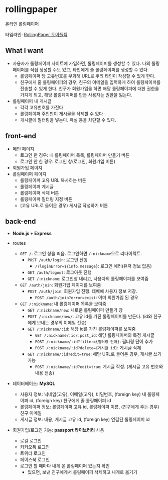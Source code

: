 # rollingpaper
온라인 롤링페이퍼

타임라인: [RollingPaper 토이플젝](https://www.notion.so/nittre/07707fc7e0ce4f1eb87d0638a4dee3b0?v=55090caacd2a44d8b0c39a346dc35c1d)

## What I want
- 사용자가 롤링페이퍼 사이트에 가입하면, 롤링페이퍼를 생성할 수 있다. 나의 롤링페이퍼를 직접 생성할 수도 있고, 타인에게 줄 롤링페이퍼를 생성할 수 있다.
    - 롤링페이퍼 당 고유번호를 부과해 URL로 뿌려 타인이 작성할 수 있게 한다.
    - 친구에게 줄 롤링페이퍼의 경우, 친구의 이메일을 입력하게 하여 롤링페이퍼를 전송할 수 있게 한다. 친구가 회원가입을 하면 해당 롤링페이퍼에 대한 권한을 가지게 되고, 해당 롤링페이퍼를 만든 사용자는 권한을 잃는다.
- 롤링페이퍼 내 게시글
    - 각각 고유번호를 가진다
    - 롤링페이퍼 주인만이 게시글을 삭제할 수 있다
    - 게시글에 필터링을 넣는다. 욕설 등을 차단할 수 있다.

## front-end
- 메인 페이지
    - 로그인 한 경우: 내 롤링페이퍼 목록, 롤링페이퍼 만들기 버튼
    - 로그인 안 한 경우: 로그인 창(로그인, 회원가입 버튼)
- 회원가입 페이지
- 롤링페이퍼 페이지
    - 롤링페이퍼 고유 URL 복사하는 버튼
    - 롤링페이퍼 게시글
    - 롤링페이퍼 삭제 버튼
    - 롤링페이퍼 필터링 지정 버튼
    - (고유 URL로 들어온 경우) 게시글 작성하기 버튼

## back-end
- **Node.js + Express**
- routes
    - `GET /`: 로그인 창을 띄움. 로그인하면 `/:nickname`으로 리다이렉트.
        - `POST /auth/login`: 로그인 진행
            - `/?loginError=${info.message}`: 로그인 에러(유저 정보 없음)
        - `GET /auth/logout`: 로그아웃 진행
        - `GET /:nickname`: 로그인창 내리고, 사용자의 롤링페이퍼를 보여줌
    - `GET /auth/join`: 회원가입 페이지를 보여줌
        - `POST /auth/join`: 회원가입 진행. 데베에 사용자 정보 저장.
            - `POST /auth/join?error=exist`: 이미 회원가입 된 경우
    - `GET /:nickname`: 내 롤링페이퍼 목록을 보여줌
        - `GET /:nickname/new`: 새로운 롤링페이퍼 만들기 창
        - `POST /:nickname/new/`: 고유 id를 가진 롤링페이퍼를 만든다. (id와 친구에게 보내는 경우의 이메일 전송)
        - `GET /:nickname/:id`: 해당 id를 가진 롤링페이퍼를 보여줌
            - `GET /:nickname/:id/:post_id`: 해당 롤링페이퍼의 특정 게시글
            - `POST /:nickname/:id?filter={필터링 단어}`: 필터링 단어 추가
            - `POST /:nickname/:id?delete={게시글 id}`: 게시글 삭제
        - `GET /:nickname/:id?edit=true`: 해당 URL로 들어온 경우, 게시글 쓰기 가능
            - `POST /:nickname/:id?edit=true`: 게시글 작성. (게시글 고유 번호와 내용 전송)

- 데이터베이스: **MySQL**
    - 사용자 정보: 닉네임(고유), 이메일(고유), 비밀번호, (foreign key) 내 롤링페이퍼 id, (foreign key) 친구에게 줄 롤링페이퍼 id
    - 롤링페이퍼 정보: 롤링페이퍼 고유 id, 롤링페이퍼 이름, (친구에게 주는 경우) 친구 이메일
    - 게시글 정보: 내용, 게시글 고유 id, (foreign key) 연결된 롤링페이퍼 id

- 회원가입/로그인 기능: **passport 라이브러리** 사용
    - 로컬 로그인
    - 카카오톡 로그인
    - 트위터 로그인
    - 페이스북 로그인
    - 로그인 할 때마다 내게 온 롤링페이퍼 있는지 확인
        - 있으면, 보낸 친구에게서 롤링페이퍼 삭제하고 내게로 옮기기
